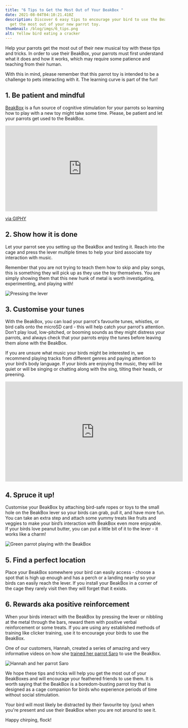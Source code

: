 ```yaml
---
title: "6 Tips to Get the Most Out of Your BeakBox "
date: 2021-08-04T04:10:21.410Z
description: Discover 6 easy tips to encourage your bird to use the BeakBox and
  get the most out of your new parrot toy.
thumbnail: /blog/imgs/6_tips.png
alt: Yellow bird eating a cracker
---
```

Help your parrots get the most out of their new musical toy with these tips and tricks. In order to use their BeakBox, your parrots must first understand what it does and how it works, which may require some patience and teaching from their human.

With this in mind, please remember that this parrot toy is intended to be a challenge to pets interacting with it. The learning curve is part of the fun!

## **1. Be patient and mindful**

[BeakBox](https://mybeakbox.com/) is a fun source of cognitive stimulation for your parrots so learning how to play with a new toy might take some time. Please, be patient and let your parrots get used to the BeakBox. 

<iframe src="https://giphy.com/embed/3o6vXJZlfNfAYysryo" width="480" height="270" frameBorder="0" class="giphy-embed" allowFullScreen></iframe><p><a href="https://giphy.com/gifs/netflix-relax-breathe-3o6vXJZlfNfAYysryo">via GIPHY</a></p>

## **2. Show how it is done**

Let your parrot see you setting up the BeakBox and testing it. Reach into the cage and press the lever multiple times to help your bird associate toy interaction with music. 

Remember that you are not trying to teach them how to skip and play songs, this is something they will pick up as they use the toy themselves. You are simply showing them that this new hunk of metal is worth investigating, experimenting, and playing with!

![Pressing the lever](/blog/imgs/pressing_lever_gif.gif)

## **3. Customise your tunes**

With the BeakBox, you can load your parrot's favourite tunes, whistles, or bird calls onto the microSD card - this will help catch your parrot's attention. Don’t play loud, low-pitched, or booming sounds as they might distress your parrots, and always check that your parrots enjoy the tunes before leaving them alone with the BeakBox. 

If you are unsure what music your birds might be interested in, we recommend playing tracks from different genres and paying attention to your bird’s body language. If your birds are enjoying the music, they will be quiet or will be singing or chatting along with the sing, tilting their heads, or preening.

<iframe width="560" height="315" src="https://www.youtube.com/embed/6VnczBUTtNY" title="YouTube video player" frameborder="0" allow="accelerometer; autoplay; clipboard-write; encrypted-media; gyroscope; picture-in-picture" allowfullscreen></iframe>

## **4. Spruce it up!**

Customise your BeakBox by attaching bird-safe ropes or toys to the small hole on the BeakBox lever so your birds can grab, pull it, and have more fun. You can take an extra step and attach some yummy treats like fruits and veggies to make your bird’s interaction with BeakBox even more enjoyable. If your birds love peanut butter, you can put a little bit of it to the lever - it works like a charm!

![Green parrot playing with the BeakBox](/blog/imgs/magick.jpg)

## **5. Find a perfect location**

Place your BeakBox somewhere your bird can easily access - choose a spot that is high up enough and has a perch or a landing nearby so your birds can easily reach the lever. If you install your BeakBox in a corner of the cage they rarely visit then they will forget that it exists.

## **6. Rewards aka positive reinforcement**

When your birds interact with the BeakBox by pressing the lever or nibbling at the metal through the bars, reward them with positive verbal reinforcement or some treats. If you are using any established methods of training like clicker training, use it to encourage your birds to use the BeakBox. 

One of our customers, Hannah, created a series of amazing and very informative videos on how she [trained her parrot Saro](https://www.youtube.com/watch?v=CpAaNyHDu2s) to use the BeakBox. 

![Hannah and her parrot Saro](/blog/imgs/hannah_and_saro.png)

We hope these tips and tricks will help you get the most out of your BeakBoxes and will encourage your feathered friends to use them. It is worth saying that the BeakBox is a boredom-busting parrot toy that is designed as a cage companion for birds who experience periods of time without social stimulation. 

Your bird will most likely be distracted by their favourite toy (you) when you're present and use their BeakBox when you are not around to see it.

Happy chirping, flock!